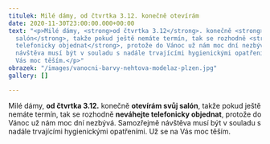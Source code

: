```yaml
---
titulek: Milé dámy, od čtvrtka 3.12. konečně otevírám
date: 2020-11-30T23:00:00.000+00:00
text: "<p>Milé dámy, <strong>od čtvrtka 3.12</strong>. konečně <strong>otevírám svůj
  salón</strong>, takže pokud ještě nemáte termín, tak se rozhodně <strong>neváhejte
  telefonicky objednat</strong>, protože do Vánoc už nám moc dní nezbývá. Samozřejmě
  návštěva musí být v souladu s nadále trvajícími hygienickými opatřeními. Už se na
  Vás moc těším.</p>"
obrazek: "/images/vanocni-barvy-nehtova-modelaz-plzen.jpg"
gallery: []

---
```

Milé dámy, **od čtvrtka 3.12.** konečně **otevírám svůj salón**, takže pokud ještě nemáte termín, tak se rozhodně **neváhejte telefonicky objednat**, protože do Vánoc už nám moc dní nezbývá. Samozřejmě návštěva musí být v souladu s nadále trvajícími hygienickými opatřeními. Už se na Vás moc těším.
